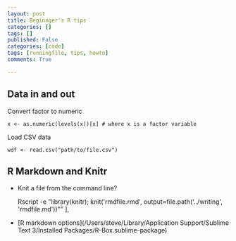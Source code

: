 ```yaml
---
layout: post
title: Beginnger's R tips
categories: []
tags: []
published: False
categories: [code]
tags: [runningfile, tips, howto]
comments: True

---
```


## Data in and out

Convert factor to numeric

    x <- as.numeric(levels(x))[x] # where x is a factor variable


Load CSV data

    wdf <- read.csv("path/to/file.csv") 


## R Markdown and Knitr

- Knit a file from the command line?

    Rscript -e \"library(knitr); knit('rmdfile.rmd', output=file.path('../writing', 'rmdfile.md'))\"" ],

- [R markdown options](/Users/steve/Library/Application Support/Sublime Text 3/Installed Packages/R-Box.sublime-package)
